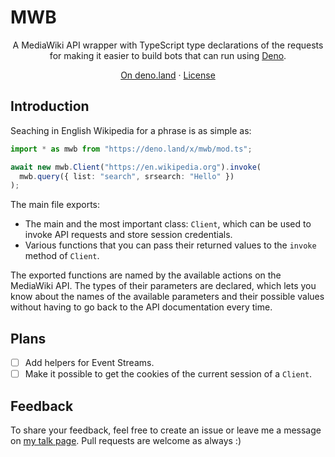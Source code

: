 # MWB

<div align="center">

A MediaWiki API wrapper with TypeScript type declarations of the requests for making it easier to build bots that can run using [Deno](https://deno.land).

[On deno.land](https://deno.land/x/mwb) &middot; [License](./LICENSE)

</div>

## Introduction

Seaching in English Wikipedia for a phrase is as simple as:

```ts
import * as mwb from "https://deno.land/x/mwb/mod.ts";

await new mwb.Client("https://en.wikipedia.org").invoke(
  mwb.query({ list: "search", srsearch: "Hello" })
);
```

The main file exports:

- The main and the most important class: `Client`, which can be used to invoke API requests and store session credentials.
- Various functions that you can pass their returned values to the `invoke` method of `Client`.

The exported functions are named by the available actions on the MediaWiki API. The types of their parameters are declared, which lets you know about the names of the available parameters and their possible values without having to go back to the API documentation every time.

## Plans

- [ ] Add helpers for Event Streams.
- [ ] Make it possible to get the cookies of the current session of a `Client`.

## Feedback

To share your feedback, feel free to create an issue or leave me a message on [my talk page](https://wikitech.wikimedia.org/wiki/User_talk:Roj_im). Pull requests are welcome as always :)
